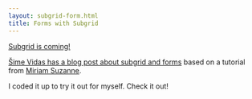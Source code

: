 ```yaml
---
layout: subgrid-form.html
title: Forms with Subgrid
---
```


[Subgrid is coming!](https://css-tricks.com/weekly-platform-news-web-apps-in-galaxy-store-tappable-stories-css-subgrid/#article-header-id-3) 

[Šime Vidas has a blog post about subgrid and forms](https://webplatform.news/issues/2019-11-05) based on a tutorial from [Miriam Suzanne](https://www.youtube.com/watch?v=gmQlK3kRft4).

I coded it up to try it out for myself. Check it out! 